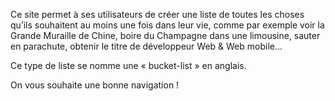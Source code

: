 Ce site permet à ses utilisateurs de créer une liste de toutes les choses qu’ils souhaitent au moins une fois dans leur vie, comme par exemple voir la Grande Muraille de Chine, boire du Champagne dans une limousine, sauter en parachute, obtenir le titre de développeur Web & Web mobile...

Ce type de liste se nomme une « bucket-list » en anglais.

On vous souhaite une bonne navigation !
